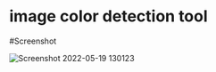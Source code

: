 # image color detection tool

#Screenshot

![Screenshot 2022-05-19 130123](https://user-images.githubusercontent.com/70880294/169243682-4555aa88-a8f7-48f7-9f38-5f87a7027220.png)
